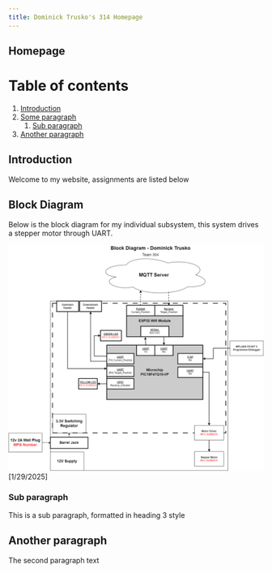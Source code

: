 ```yaml
---
title: Dominick Trusko's 314 Homepage
---
```


## Homepage
# Table of contents
1. [Introduction](#introduction)
2. [Some paragraph](#paragraph1)
    1. [Sub paragraph](#subparagraph1)
3. [Another paragraph](#paragraph2)

## Introduction <a name="introduction"></a>
Welcome to my website, assignments are listed below

## Block Diagram <a name="paragraph1"></a>
Below is the block diagram for my individual subsystem, this system drives a stepper motor through UART.

<img src="https://raw.githubusercontent.com/RecPal/DomTrusko304.github.io/refs/heads/main/media/BlockDiagram.png">
[1/29/2025]

### Sub paragraph <a name="subparagraph1"></a>
This is a sub paragraph, formatted in heading 3 style

## Another paragraph <a name="paragraph2"></a>
The second paragraph text